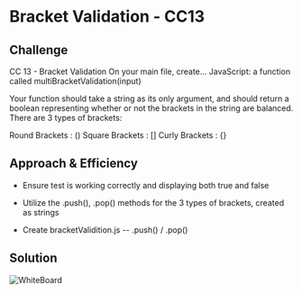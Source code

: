 # Bracket Validation - CC13

## Challenge
CC 13 - Bracket Validation
On your main file, create…
JavaScript: a function called multiBracketValidation(input)

Your function should take a string as its only argument, and should return a boolean representing whether or not the brackets in the string are balanced. There are 3 types of brackets:

Round Brackets : ()
Square Brackets : []
Curly Brackets : {}

## Approach & Efficiency
- Ensure test is working correctly and displaying both true and false
- Utilize the .push(), .pop() methods for the 3 types of brackets, created as strings

- Create bracketValidition.js -- .push() / .pop() 

## Solution
![WhiteBoard](CC13.png)